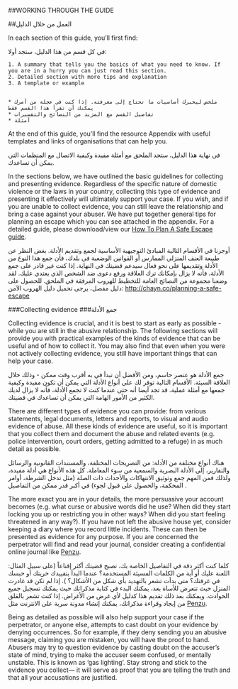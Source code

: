 ##WORKING THROUGH THE GUIDE

##العمل من خلال الدليل

In each section of this guide, you’ll first find:

في كل قسم من هذا الدليل، ستجد أولا:

    1. A summary that tells you the basics of what you need to know. If you are in a hurry you can just read this section.
    2. Detailed section with more tips and explanation
    3. A template or example


    * ملخص ليخبرك أساسيات ما تحتاج إلى معرفته. إذا كنت في عجلة من أمرك يمكنك أن تقرأ هذا القسم فقط
    * تفاصيل القسم مع المزيد من النصائح والتفسيرات
    * أمثلة
    
At the end of this guide, you’ll find the resource Appendix with useful templates and links of organisations that can help you.

في نهاية هذا الدليل، ستجد الملحق مع أمثلة مفيدة وكيفية الاتصال مع المنظمات التي يمكن أن تساعدك.

In the sections below, we have outlined the basic guidelines for collecting and presenting evidence. Regardless of the specific nature of domestic violence or the laws in your country, collecting this type of evidence and presenting it effectively will ultimately support your case. If you wish, and if you are unable to collect evidence, you can still leave the relationship and bring a case against your abuser. We have put together general tips for planning an escape which you can see attached in the appendix. For a detailed guide, please download/view our [How To Plan A Safe Escape guide](http://chayn.co/planning-a-safe-escape).

 أوجزنا في الأقسام التالية المبادئ التوجيهية الأساسية لجمع وتقديم الأدلة. بغض النظر عن طبيعة العنف المنزلي الممارس أو القوانين الوضعية  في بلدك، فأن جمع هذا النوع من الأدلة وتقديمها على نحو فعال سيدعم قضيتك في النهاية. إذا كنت غير قادر على جمع الأدلة، فأنه لا يزال بإمكانك ترك العلاقة ورفع دعوى ضد الشخص الذي يعتدي عليك. لقد وضعنا مجموعة من النصائح العامة للتخطيط للهروب المرفقة في الملحق. للحصول على دليل مفصل، يرجى تحميل دليل الهروب الآمن: http://chayn.co/planning-a-safe-escape
 
 ###Collecting evidence
 ###جمع الأدلة
 
Collecting evidence is crucial, and it is best to start as early as possible - while you are still in the abusive relationship. The following sections will provide you with practical examples of the kinds of evidence that can be useful and of how to collect it. You may also find that even when you were not actively collecting evidence, you still have important things that can help your case.
 
جمع الأدلة هو عنصر حاسم، ومن الأفضل أن تبدأ في به أقرب وقت ممكن - وذلك خلال العلاقة السيئة. الأقسام التالية توفر لك على أنواع الأدلة التي يمكن أن تكون مفيدة وكيفية جمعها مع أمثلة عملية. قد تجد أيضا أنه حتى عندما كنت لا تجمع الأدلة، فأنه لا يزال لديك الكثير من الأمور الهامة التي يمكن أن تساعدك في قضيتك.

There are different types of evidence you can provide: from various statements, legal documents, letters and reports, to visual and audio evidence of abuse. All these kinds of evidence are useful, so it is important that you collect them and document the abuse and related events (e.g. police intervention, court orders, getting admitted to a refuge) in as much detail as possible.

هناك أنواع مختلفة من الأدلة: من التصريحات المختلفة، والمستندات القانونية والرسائل والتقارير، إلى الأدلة البصرية والسمعية من سوء المعاملة. كل هذه الأنواع هي أدلة مفيدة، ولذلك فمن المهم جمع وتوثيق الانتهاكات والأحداث ذات الصلة (مثل تدخل الشرطة، أوامر المحكمة، والحصول على قبول لجوء) في أكبر قدر ممكن من التفاصيل .

The more exact you are in your details, the more persuasive your account becomes (e.g. what curse or abusive words did he use? When did they start locking you up or restricting you in other ways? When did you start feeling threatened in any way?). If you have not left the abusive house yet, consider keeping a diary where you record little incidents. These can then be presented as evidence for any purpose. If you are concerned the perpetrator will find and read your journal, consider creating a confidential online journal like [Penzu](https://penzu.com/).

كلما كنت أكثر دقة في التفاصيل الخاصة بك، تصبح قضيتك أكثر إقناعاً (على سبيل المثال:  اللعنة عليك أو أية من الكلمات المسيئة المستخدمة؟ عندما البدأ بتقييدك حريتك أو حبسك في غرفتك؟ متى بدأت تشعر بالتهديد بأي شكل من الأشكال؟ ). إذا لم تكن قد غادرت المنزل حيث تتعرض للأساة بعد، يمكنك البدء في كتابة مذكراتك حيث يمكنك تسجيل جميع الحوادث. ويمكنك بعد ذلك تقديم هذا كدليل لأي غرض من الأغراض. إذا كنت تشعر بالقلق من إيجاد وقراءة مذكراتك، يمكنك إنشاء مدونة سرية على الانترنت مثل [Penzu](https://penzu.com/).

Being as detailed as possible will also help support your case if the perpetrator, or anyone else, attempts to cast doubt on your evidence by denying occurrences. So for example, if they deny sending you an abusive message, claiming you are mistaken, you will have the proof to hand. Abusers may try to question evidence by casting doubt on the accuser’s state of mind, trying to make the accuser seem confused, or mentally unstable. This is known as ‘gas lighting’. Stay strong and stick to the evidence you collect— it will serve as proof that you are telling the truth and that all your accusations are justified.
